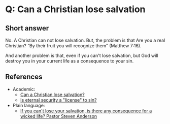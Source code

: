 # Q: Can a Christian lose salvation

## Short answer
No. A Christian can not lose salvation.
But, the problem is that Are you a real Christian?
“By their fruit you will recognize them” (Matthew 7:16).

And another problem is that, even if you can't lose salvation, but God will destroy you in your current life as a consequence to your sin.


## References
- Academic:
    - [Can a Christian lose salvation?](https://www.gotquestions.org/Christian-lose-salvation.html)
    - [Is eternal security a "license" to sin?](https://www.gotquestions.org/license-sin.html)
- Plain language:
    - [If you can't lose your salvation, is there any consequence for a wicked life? Pastor Steven Anderson](https://www.youtube.com/watch?v=Y_HDKvK8jAM)